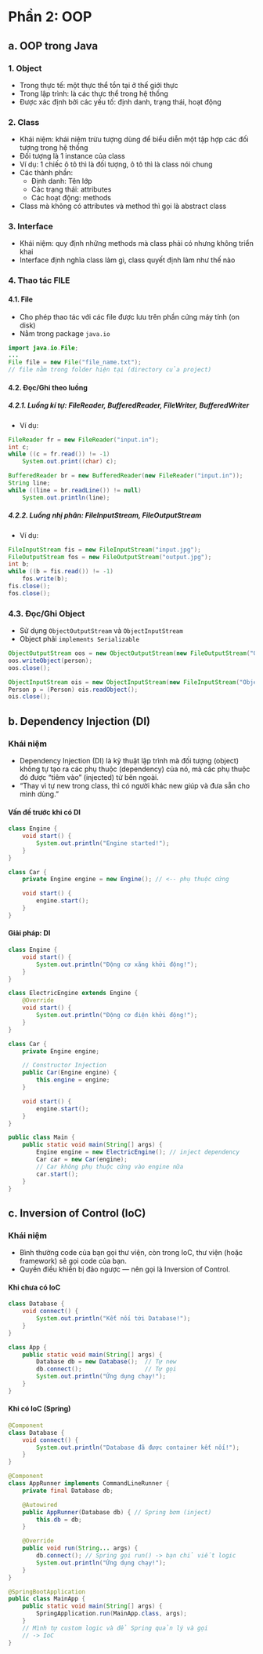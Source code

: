 # Phần 2: OOP

## a. OOP trong Java

### 1. Object
- Trong thực tế: một thực thể tồn tại ở thế giới thực
- Trong lập trình: là các thực thể trong hệ thống
- Được xác định bởi các yếu tố: định danh, trạng thái, hoạt động

### 2. Class
- Khái niệm: khái niệm trừu tượng dùng để biểu diễn một tập hợp các đối tượng trong hệ thống
- Đối tượng là 1 instance của class
- Ví dụ: 1 chiếc ô tô thì là đối tượng, ô tô thì là class nói chung
- Các thành phần:
    - Định danh: Tên lớp
    - Các trạng thái: attributes
    - Các hoạt động: methods
- Class mà không có attributes và method thì gọi là abstract class

### 3. Interface
- Khái niệm: quy định những methods mà class phải có nhưng không triển khai
- Interface định nghĩa class làm gì, class quyết định làm như thế nào

### 4. Thao tác FILE

#### 4.1. File
- Cho phép thao tác với các file được lưu trên phần cứng máy tính (on disk)
- Nằm trong package `java.io`

```java
import java.io.File;
...
File file = new File("file_name.txt");
// file nằm trong folder hiện tại (directory của project)
```

#### 4.2. Đọc/Ghi theo luồng

##### 4.2.1. Luồng kí tự: FileReader, BufferedReader, FileWriter, BufferedWriter
- Ví dụ:

```java
FileReader fr = new FileReader("input.in");
int c;
while ((c = fr.read()) != -1)
    System.out.print((char) c);
```

```java
BufferedReader br = new BufferedReader(new FileReader("input.in"));
String line;
while ((line = br.readLine()) != null)
    System.out.println(line);
```

##### 4.2.2. Luồng nhị phân: FileInputStream, FileOutputStream
- Ví dụ:

```java
FileInputStream fis = new FileInputStream("input.jpg");
FileOutputStream fos = new FileOutputStream("output.jpg");
int b;
while ((b = fis.read()) != -1)
    fos.write(b);
fis.close();
fos.close();
```

### 4.3. Đọc/Ghi Object
- Sử dụng `ObjectOutputStream` và `ObjectInputStream`
- Object phải `implements Serializable`

```java
ObjectOutputStream oos = new ObjectOutputStream(new FileOutputStream("ObjectFile.dat"));
oos.writeObject(person);
oos.close();

ObjectInputStream ois = new ObjectInputStream(new FileInputStream("ObjectFile.dat"));
Person p = (Person) ois.readObject();
ois.close();
```

## b. Dependency Injection (DI)

### Khái niệm
- Dependency Injection (DI) là kỹ thuật lập trình mà đối tượng (object) không tự tạo ra các phụ thuộc (dependency) của nó, mà các phụ thuộc đó được “tiêm vào” (injected) từ bên ngoài.
- “Thay vì tự new trong class, thì có người khác new giúp và đưa sẵn cho mình dùng.”

#### Vấn đề trước khi có DI

```java
class Engine {
    void start() {
        System.out.println("Engine started!");
    }
}

class Car {
    private Engine engine = new Engine(); // <-- phụ thuộc cứng

    void start() {
        engine.start();
    }
}
```

#### Giải pháp: DI

```java
class Engine {
    void start() {
        System.out.println("Động cơ xăng khởi động!");
    }
}

class ElectricEngine extends Engine {
    @Override
    void start() {
        System.out.println("Động cơ điện khởi động!");
    }
}

class Car {
    private Engine engine;

    // Constructor Injection
    public Car(Engine engine) {
        this.engine = engine;
    }

    void start() {
        engine.start();
    }
}

public class Main {
    public static void main(String[] args) {
        Engine engine = new ElectricEngine(); // inject dependency
        Car car = new Car(engine);
        // Car không phụ thuộc cứng vào engine nữa
        car.start();
    }
}
```

## c. Inversion of Control (IoC)

### Khái niệm
- Bình thường code của bạn gọi thư viện, còn trong IoC, thư viện (hoặc framework) sẽ gọi code của bạn.
- Quyền điều khiển bị đảo ngược — nên gọi là Inversion of Control.

#### Khi chưa có IoC

```java
class Database {
    void connect() {
        System.out.println("Kết nối tới Database!");
    }
}

class App {
    public static void main(String[] args) {
        Database db = new Database();  // Tự new
        db.connect();                  // Tự gọi
        System.out.println("Ứng dụng chạy!");
    }
}
```

#### Khi có IoC (Spring)

```java
@Component
class Database {
    void connect() {
        System.out.println("Database đã được container kết nối!");
    }
}

@Component
class AppRunner implements CommandLineRunner {
    private final Database db;

    @Autowired
    public AppRunner(Database db) { // Spring bơm (inject)
        this.db = db;
    }

    @Override
    public void run(String... args) {
        db.connect(); // Spring gọi run() -> bạn chỉ viết logic
        System.out.println("Ứng dụng chạy!");
    }
}

@SpringBootApplication
public class MainApp {
    public static void main(String[] args) {
        SpringApplication.run(MainApp.class, args);
    }
    // Mình tự custom logic và để Spring quản lý và gọi
    // -> IoC
}
```